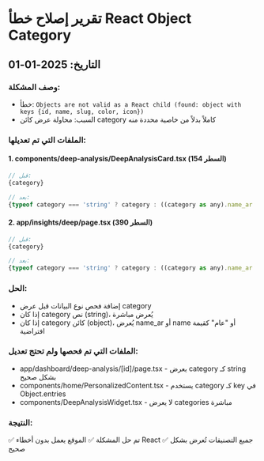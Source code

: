 # تقرير إصلاح خطأ React Object Category

## التاريخ: 2025-01-01

### وصف المشكلة:
- خطأ: `Objects are not valid as a React child (found: object with keys {id, name, slug, color, icon})`
- السبب: محاولة عرض كائن category كاملاً بدلاً من خاصية محددة منه

### الملفات التي تم تعديلها:

#### 1. components/deep-analysis/DeepAnalysisCard.tsx (السطر 154)
```jsx
// قبل:
{category}

// بعد:
{typeof category === 'string' ? category : ((category as any).name_ar || (category as any).name || 'عام')}
```

#### 2. app/insights/deep/page.tsx (السطر 390)
```jsx
// قبل:
{category}

// بعد:
{typeof category === 'string' ? category : ((category as any).name_ar || (category as any).name || 'عام')}
```

### الحل:
- إضافة فحص نوع البيانات قبل عرض category
- إذا كان category نص (string)، يُعرض مباشرة
- إذا كان category كائن (object)، يُعرض name_ar أو name أو "عام" كقيمة افتراضية

### الملفات التي تم فحصها ولم تحتج تعديل:
- app/dashboard/deep-analysis/[id]/page.tsx - يعرض category كـ string بشكل صحيح
- components/home/PersonalizedContent.tsx - يستخدم category كـ key في Object.entries
- components/DeepAnalysisWidget.tsx - لا يعرض categories مباشرة

### النتيجة:
✅ تم حل المشكلة
✅ الموقع يعمل بدون أخطاء React
✅ جميع التصنيفات تُعرض بشكل صحيح 